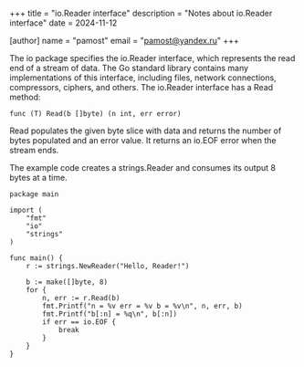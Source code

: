 +++
title = "io.Reader interface"
description = "Notes about io.Reader interface"
date = 2024-11-12

[author]
name = "pamost"
email = "pamost@yandex.ru"
+++

The io package specifies the io.Reader interface, which represents the read end of a stream of data.
The Go standard library contains many implementations of this interface, including files, network connections, compressors, ciphers, and others.
The io.Reader interface has a Read method:

`func (T) Read(b []byte) (n int, err error)`

Read populates the given byte slice with data and returns the number of bytes populated and an error value. It returns an io.EOF error when the stream ends.

The example code creates a strings.Reader and consumes its output 8 bytes at a time.

``` golang
package main

import (
	"fmt"
	"io"
	"strings"
)

func main() {
	r := strings.NewReader("Hello, Reader!")

	b := make([]byte, 8)
	for {
		n, err := r.Read(b)
		fmt.Printf("n = %v err = %v b = %v\n", n, err, b)
		fmt.Printf("b[:n] = %q\n", b[:n])
		if err == io.EOF {
			break
		}
	}
}
```